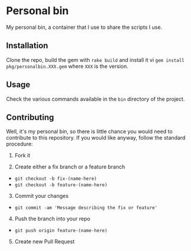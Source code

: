 # Personal bin

My personal bin, a container that I use to share the scripts
I use.

## Installation

Clone the repo, build the gem with `rake build` and install
it vi `gem install pkg/personalbin.XXX.gem` where `XXX` is
the version.

## Usage

Check the various commands available in the `bin` directory
of the project.

## Contributing

Well, it's my personal bin, so there is little chance you would
need to contribute to this repository. If you would like anyway,
follow the standard procedure:

1. Fork it

2. Create either a fix branch or a feature branch
 * `git checkout -b fix-(name-here)`
 * `git checkout -b feature-(name-here)`

3. Commit your changes
 * `git commit -am 'Message describing the fix or feature'`

4. Push the branch into your repo
 * `git push origin feature-(name-here)`

5. Create new Pull Request

